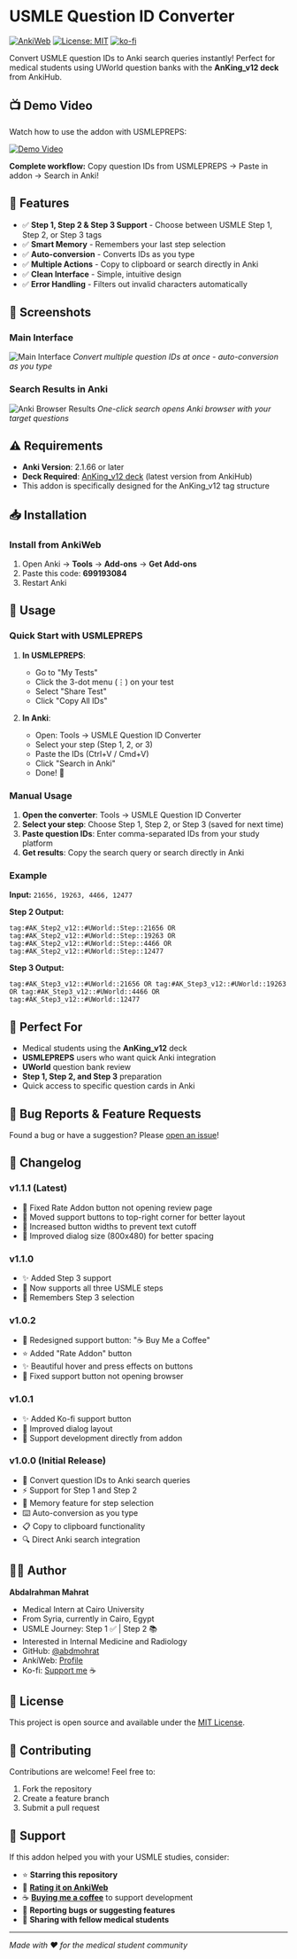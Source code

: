 # USMLE Question ID Converter

[![AnkiWeb](https://img.shields.io/badge/AnkiWeb-699193084-blue)](https://ankiweb.net/shared/info/699193084)
[![License: MIT](https://img.shields.io/badge/License-MIT-yellow.svg)](https://opensource.org/licenses/MIT)
[![ko-fi](https://ko-fi.com/img/githubbutton_sm.svg)](https://ko-fi.com/abdmohrat)

Convert USMLE question IDs to Anki search queries instantly! Perfect for medical students using UWorld question banks with the **AnKing_v12 deck** from AnkiHub.

## 📺 Demo Video

Watch how to use the addon with USMLEPREPS:

[![Demo Video](https://img.youtube.com/vi/t76nIJ1L7IA/maxresdefault.jpg)](https://youtu.be/t76nIJ1L7IA)

**Complete workflow:** Copy question IDs from USMLEPREPS → Paste in addon → Search in Anki!

## 🚀 Features

- ✅ **Step 1, Step 2 & Step 3 Support** - Choose between USMLE Step 1, Step 2, or Step 3 tags
- ✅ **Smart Memory** - Remembers your last step selection  
- ✅ **Auto-conversion** - Converts IDs as you type
- ✅ **Multiple Actions** - Copy to clipboard or search directly in Anki
- ✅ **Clean Interface** - Simple, intuitive design
- ✅ **Error Handling** - Filters out invalid characters automatically

## 📸 Screenshots

### Main Interface
![Main Interface](images/main-interface.png)
*Convert multiple question IDs at once - auto-conversion as you type*

### Search Results in Anki
![Anki Browser Results](images/anki-browser-results.png)
*One-click search opens Anki browser with your target questions*

## ⚠️ Requirements

- **Anki Version**: 2.1.66 or later
- **Deck Required**: [AnKing_v12 deck](https://www.ankihub.net/) (latest version from AnkiHub)
- This addon is specifically designed for the AnKing_v12 tag structure

## 📥 Installation

### Install from AnkiWeb
1. Open Anki → **Tools** → **Add-ons** → **Get Add-ons**
2. Paste this code: **699193084**
3. Restart Anki

## 🔧 Usage

### Quick Start with USMLEPREPS

1. **In USMLEPREPS**: 
   - Go to "My Tests"
   - Click the 3-dot menu (⋮) on your test
   - Select "Share Test"
   - Click "Copy All IDs"

2. **In Anki**:
   - Open: Tools → USMLE Question ID Converter
   - Select your step (Step 1, 2, or 3)
   - Paste the IDs (Ctrl+V / Cmd+V)
   - Click "Search in Anki"
   - Done! 🎉

### Manual Usage

1. **Open the converter**: Tools → USMLE Question ID Converter
2. **Select your step**: Choose Step 1, Step 2, or Step 3 (saved for next time)
3. **Paste question IDs**: Enter comma-separated IDs from your study platform
4. **Get results**: Copy the search query or search directly in Anki

### Example
**Input:** `21656, 19263, 4466, 12477`

**Step 2 Output:**
```
tag:#AK_Step2_v12::#UWorld::Step::21656 OR tag:#AK_Step2_v12::#UWorld::Step::19263 OR tag:#AK_Step2_v12::#UWorld::Step::4466 OR tag:#AK_Step2_v12::#UWorld::Step::12477
```

**Step 3 Output:**
```
tag:#AK_Step3_v12::#UWorld::21656 OR tag:#AK_Step3_v12::#UWorld::19263 OR tag:#AK_Step3_v12::#UWorld::4466 OR tag:#AK_Step3_v12::#UWorld::12477
```

## 🎯 Perfect For

- Medical students using the **AnKing_v12** deck
- **USMLEPREPS** users who want quick Anki integration
- **UWorld** question bank review
- **Step 1, Step 2, and Step 3** preparation
- Quick access to specific question cards in Anki

## 🐛 Bug Reports & Feature Requests

Found a bug or have a suggestion? Please [open an issue](https://github.com/abdmohrat/usmle-question-id-converter/issues)!

## 📝 Changelog

### v1.1.1 (Latest)
- 🐛 Fixed Rate Addon button not opening review page
- 🎨 Moved support buttons to top-right corner for better layout
- 📏 Increased button widths to prevent text cutoff
- 📐 Improved dialog size (800x480) for better spacing

### v1.1.0
- ✨ Added Step 3 support
- 🎯 Now supports all three USMLE steps
- 💾 Remembers Step 3 selection

### v1.0.2
- 🎨 Redesigned support button: "☕ Buy Me a Coffee"
- ⭐ Added "Rate Addon" button
- ✨ Beautiful hover and press effects on buttons
- 🐛 Fixed support button not opening browser

### v1.0.1
- ✨ Added Ko-fi support button
- 🎨 Improved dialog layout
- 💙 Support development directly from addon

### v1.0.0 (Initial Release)
- 🚀 Convert question IDs to Anki search queries
- ⚡ Support for Step 1 and Step 2
- 💾 Memory feature for step selection
- ⌨️ Auto-conversion as you type
- 📋 Copy to clipboard functionality
- 🔍 Direct Anki search integration

## 👨‍💻 Author

**Abdalrahman Mahrat**
- Medical Intern at Cairo University
- From Syria, currently in Cairo, Egypt
- USMLE Journey: Step 1 ✅ | Step 2 📚
- Interested in Internal Medicine and Radiology
- GitHub: [@abdmohrat](https://github.com/abdmohrat)
- AnkiWeb: [Profile](https://ankiweb.net/shared/by-author/699193084)
- Ko-fi: [Support me](https://ko-fi.com/abdmohrat) ☕

## 📄 License

This project is open source and available under the [MIT License](LICENSE).

## 🤝 Contributing

Contributions are welcome! Feel free to:
1. Fork the repository
2. Create a feature branch
3. Submit a pull request

## 💝 Support

If this addon helped you with your USMLE studies, consider:
- ⭐ **Starring this repository**
- 📝 **[Rating it on AnkiWeb](https://ankiweb.net/shared/review/699193084)**
- ☕ **[Buying me a coffee](https://ko-fi.com/abdmohrat)** to support development
- 🐛 **Reporting bugs or suggesting features**
- 📢 **Sharing with fellow medical students**

---

*Made with ❤️ for the medical student community*
